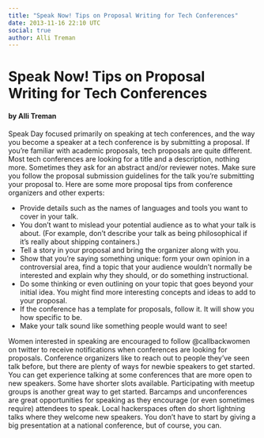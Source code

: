 ```yaml
---
title: "Speak Now! Tips on Proposal Writing for Tech Conferences"
date: 2013-11-16 22:10 UTC
social: true
author: Alli Treman
---
```


# Speak Now! Tips on Proposal Writing for Tech Conferences
#### by Alli Treman

Speak Day focused primarily on speaking at tech conferences, and the way you become a speaker at a tech conference is by submitting a proposal. If you’re familiar with academic proposals, tech proposals are quite different. Most tech conferences are looking for a title and a description, nothing more. Sometimes they ask for an abstract and/or reviewer notes. Make sure you follow the proposal submission guidelines for the talk you’re submitting your proposal to. Here are some more proposal tips from conference organizers and other experts:

* Provide details such as the names of languages and tools you want to cover in your talk.
* You don’t want to mislead your potential audience as to what your talk is about. (For example, don’t describe your talk as being philosophical if it’s really about shipping containers.)
* Tell a story in your proposal and bring the organizer along with you.
* Show that you’re saying something unique: form your own opinion in a controversial area, find a topic that your audience wouldn’t normally be interested and explain why they should, or do something instructional.
* Do some thinking or even outlining on your topic that goes beyond your initial idea. You might find more interesting concepts and ideas to add to your proposal.
* If the conference has a template for proposals, follow it. It will show you how specific to be.
* Make your talk sound like something people would want to see!

Women interested in speaking are encouraged to follow @callbackwomen on twitter to receive notifications when conferences are looking for proposals. Conference organizers like to reach out to people they’ve seen talk before, but there are plenty of ways for newbie speakers to get started. You can get experience talking at some conferences that are more open to new speakers. Some have shorter slots available. Participating with meetup groups is another great way to get started. Barcamps and unconferences are great opportunities for speaking as they encourage (or even sometimes require) attendees to speak. Local hackerspaces often do short lightning talks where they welcome new speakers. You don’t have to start by giving a big presentation at a national conference, but of course, you can.

